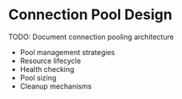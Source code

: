 # Connection Pool Design

TODO: Document connection pooling architecture
- Pool management strategies
- Resource lifecycle
- Health checking
- Pool sizing
- Cleanup mechanisms 